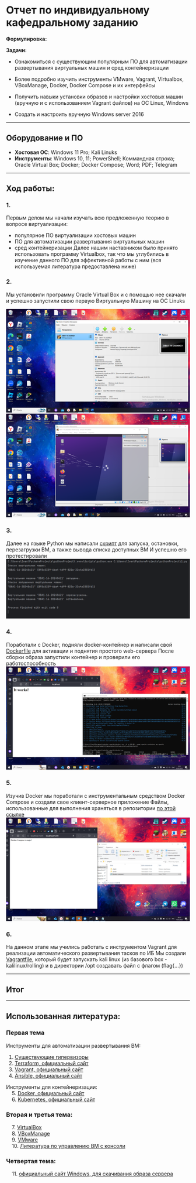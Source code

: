 # Отчет по индивидуальному кафедральному заданию
**Формулировка:** 

**Задачи:**

* Ознакомиться с существующим популярным ПО для автоматизации развертывания виртуальных машин и сред контейнеризации

* Более подробно изучить инструменты VMware, Vagrant, Virtualbox, VBoxManage, Docker, Docker Compose и их интерфейсы

* Получить навыки установки образов и настройки хостовых машин (вручную и с использованием Vagrant файлов) на ОС Linux, Windows

* Создать и настроить вручную Windows server 2016

---

## Оборудование и ПО

- **Хостовая ОС**: Windows 11 Pro; Kali Linuks 
- **Инструменты**: Windows 10, 11; PowerShell; Коммандная строка; Oracle Virtual Box; Docker; Docker Compose; Word; PDF; Telegram

---

## Ход работы:

### 1. 
Первым делом мы начали изучать всю предложенную теорию в вопросе виртуализации:
- популярное ПО виртуализации хостовых машин
- ПО для автоматизации развертывания виртуальных машин
- сред контейнеризации
Далее нашим наставником было принято использовать программу Virtualbox, так что мы углубились в изучение данного ПО для эффективной работы с ним (вся используемая литература предоставлена ниже)

### 2. 
Мы установили программу Oracle Virtual Box и с помощью нее скачали и успешно запустили свою первую Виртуальную Машину на ОС Linuks

![фото ВМ 2](https://github.com/Galaxy-1337/practice/blob/main/docs/media/personal_task/pt_2.png)
![фото ВМ 1](https://github.com/Galaxy-1337/practice/blob/main/docs/media/personal_task/pt_1.png)

### 3.
Далее на языке Python мы написали [скрипт](https://github.com/Galaxy-1337/practice/blob/main/docs/media/personal_task/scrypt.py) для запуска, остановки, перезагрузки ВМ, а также вывода списка доступных ВМ
И успешно его протестировали
![фото ВМ 4](https://github.com/Galaxy-1337/practice/blob/main/docs/media/personal_task/pt_4.png)

### 4.
Поработали с Docker, подняли docker-контейнер и написали свой [Dockerfile](https://github.com/Galaxy-1337/practice/blob/main/docs/media/personal_task/Dockerfile) для активации и поднятия простого web-сервера 
После сборки образа запустили контейнер и проверили его работоспособность
![фото ВМ 3](https://github.com/Galaxy-1337/practice/blob/main/docs/media/personal_task/pt_3.png)


### 5.
Изучив Docker мы поработали с инструментальным средством Docker Compose и создали свое клиент-серверное приложение
Файлы, использованные для выполнения храняться в репозитории [по этой ссылке](https://github.com/Galaxy-1337/practice/tree/main/docs/media/personal_task/s5)
![фото ВМ 5](https://github.com/Galaxy-1337/practice/blob/main/docs/media/personal_task/pt_5.png)

### 6.
На данном этапе мы учились работать с инструментом Vagrant для реализации автоматического развертывания тасков по ИБ
Мы создали  [Vagrantfile](https://github.com/Galaxy-1337/practice/blob/main/docs/media/personal_task/s6/Vagrantfile), который будет запускать kali linux (из базового box - kalilinux/rolling) и в директории /opt создавать файл с флагом (flag{...})

---

## Итог

---

## Использованная литература:
### Первая тема

Инструменты для автоматизации развертывания ВМ:
1. [Существующие гипервизоры](https://servermall.ru/blog/kakoy-gipervizor-vybrat/)
2. [Terraform, официальный сайт](https://www.terraform.io/)
3. [Vagrant, официальный сайт](https://www.vagrantup.com/)
4. [Ansible, официальный сайт](https://www.ansible.com/)

Инструменты для контейнеризации:  
&nbsp;&nbsp;&nbsp;&nbsp;5. [Docker, официальный сайт](https://www.docker.com/)  
&nbsp;&nbsp;&nbsp;&nbsp;6. [Kubernetes, официальный сайт](https://kubernetes.io/)

### Вторая и третья тема:
&nbsp;&nbsp;&nbsp;&nbsp;7. [VirtualBox](https://ru.wikipedia.org/wiki/VirtualBox)  
&nbsp;&nbsp;&nbsp;&nbsp;8. [VBoxManage](https://www.virtualbox.org/manual/ch08.html#vboxmanage-cloud)  
&nbsp;&nbsp;&nbsp;&nbsp;9. [VMware](https://habr.com/ru/companies/kingston_technology/articles/484732/)  
&nbsp;&nbsp;&nbsp;&nbsp;10. [Литература по управлению ВМ с консоли](https://www.oracle.com/technical-resources/articles/it-infrastructure/admin-manage-vbox-cli.html)  

### Четвертая тема:
&nbsp;&nbsp;&nbsp;&nbsp;11. [официальный сайт Windows, для скачивания образа сервера](https://www.microsoft.com/en-us/evalcenter/download-windows-server-2016)
